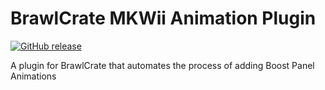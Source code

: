 # BrawlCrate MKWii Animation Plugin
[![GitHub release](https://img.shields.io/github/release/BillyNoodles/BrawlCrate-MKWii-Animation-Plugin.svg)](https://github.com/BillyNoodles/BrawlCrate-MKWii-Animation-Plugin/releases/latest)

A plugin for BrawlCrate that automates the process of adding Boost Panel Animations
